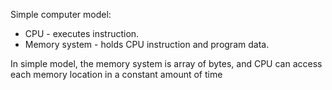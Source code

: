 Simple computer model:
- CPU - executes instruction.
- Memory system - holds CPU instruction and program data.

In simple model, the memory system is array of bytes, and CPU can access each memory location in a constant amount of time